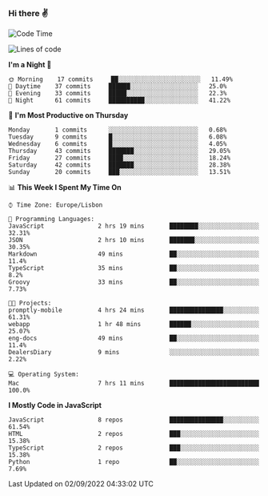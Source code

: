 ### Hi there :v:

<!--
**eusebioaddsilva/eusebioaddsilva** is a ✨ _special_ ✨ repository because its `README.md` (this file) appears on your GitHub profile.

<!--START_SECTION:waka-->
![Code Time](http://img.shields.io/badge/Code%20Time-33%20hrs%2014%20mins-blue)

![Lines of code](https://img.shields.io/badge/From%20Hello%20World%20I%27ve%20Written-643%20Thousand%20lines%20of%20code-blue)

**I'm a Night 🦉** 

```text
🌞 Morning    17 commits     ██░░░░░░░░░░░░░░░░░░░░░░░   11.49% 
🌆 Daytime    37 commits     ██████░░░░░░░░░░░░░░░░░░░   25.0% 
🌃 Evening    33 commits     █████░░░░░░░░░░░░░░░░░░░░   22.3% 
🌙 Night      61 commits     ██████████░░░░░░░░░░░░░░░   41.22%

```
📅 **I'm Most Productive on Thursday** 

```text
Monday       1 commits      ░░░░░░░░░░░░░░░░░░░░░░░░░   0.68% 
Tuesday      9 commits      █░░░░░░░░░░░░░░░░░░░░░░░░   6.08% 
Wednesday    6 commits      █░░░░░░░░░░░░░░░░░░░░░░░░   4.05% 
Thursday     43 commits     ███████░░░░░░░░░░░░░░░░░░   29.05% 
Friday       27 commits     ████░░░░░░░░░░░░░░░░░░░░░   18.24% 
Saturday     42 commits     ███████░░░░░░░░░░░░░░░░░░   28.38% 
Sunday       20 commits     ███░░░░░░░░░░░░░░░░░░░░░░   13.51%

```


📊 **This Week I Spent My Time On** 

```text
⌚︎ Time Zone: Europe/Lisbon

💬 Programming Languages: 
JavaScript               2 hrs 19 mins       ████████░░░░░░░░░░░░░░░░░   32.31% 
JSON                     2 hrs 10 mins       ███████░░░░░░░░░░░░░░░░░░   30.35% 
Markdown                 49 mins             ██░░░░░░░░░░░░░░░░░░░░░░░   11.4% 
TypeScript               35 mins             ██░░░░░░░░░░░░░░░░░░░░░░░   8.2% 
Groovy                   33 mins             ██░░░░░░░░░░░░░░░░░░░░░░░   7.73%

🐱‍💻 Projects: 
promptly-mobile          4 hrs 24 mins       ███████████████░░░░░░░░░░   61.31% 
webapp                   1 hr 48 mins        ██████░░░░░░░░░░░░░░░░░░░   25.07% 
eng-docs                 49 mins             ██░░░░░░░░░░░░░░░░░░░░░░░   11.4% 
DealersDiary             9 mins              ░░░░░░░░░░░░░░░░░░░░░░░░░   2.22%

💻 Operating System: 
Mac                      7 hrs 11 mins       █████████████████████████   100.0%

```

**I Mostly Code in JavaScript** 

```text
JavaScript               8 repos             ███████████████░░░░░░░░░░   61.54% 
HTML                     2 repos             ███░░░░░░░░░░░░░░░░░░░░░░   15.38% 
TypeScript               2 repos             ███░░░░░░░░░░░░░░░░░░░░░░   15.38% 
Python                   1 repo              ██░░░░░░░░░░░░░░░░░░░░░░░   7.69%

```



 Last Updated on 02/09/2022 04:33:02 UTC
<!--END_SECTION:waka-->
